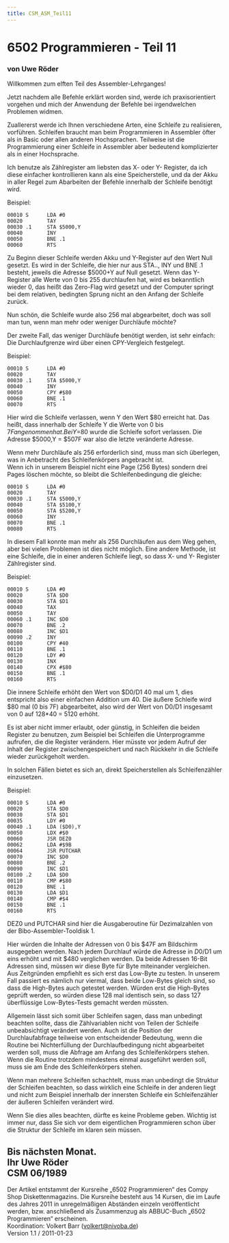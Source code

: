```yaml
---
title: CSM_ASM_Teil11
---
```

# 6502 Programmieren - Teil 11  
### von Uwe Röder  
  
Willkommen zum elften Teil des Assembler-Lehrganges!  
  
Jetzt nachdem alle Befehle erklärt worden sind, werde ich praxisorientiert vorgehen und mich der Anwendung der Befehle bei irgendwelchen Problemen widmen.  
  
Zuallererst werde ich Ihnen verschiedene Arten, eine Schleife zu realisieren, vorführen. Schleifen braucht man beim Programmieren in Assembler öfter als in Basic oder allen anderen Hochsprachen. Teilweise ist die Programmierung einer Schleife in Assembler aber bedeutend komplizierter als in einer Hochsprache.  
  
Ich benutze als Zählregister am liebsten das X- oder Y- Register, da ich diese einfacher kontrollieren kann als eine Speicherstelle, und da der Akku in aller Regel zum Abarbeiten der Befehle innerhalb der Schleife benötigt wird.  
  
Beispiel:  
```
00010 S      LDA #0
00020        TAY
00030 .1     STA $5000,Y
00040        INY
00050        BNE .1
00060        RTS
```
Zu Beginn dieser Schleife werden Akku und Y-Register auf den Wert Null gesetzt. Es wird in der Schleife, die hier nur aus STA.., INY und BNE .1 besteht, jeweils die Adresse $5000+Y auf Null gesetzt. Wenn das Y-Register alle Werte von 0 bis 255 durchlaufen hat, wird es bekanntlich wieder 0, das heißt das Zero-Flag wird gesetzt und der Computer springt bei dem relativen, bedingten Sprung nicht an den Anfang der Schleife zurück.  
  
Nun schön, die Schleife wurde also 256 mal abgearbeitet, doch was soll man tun, wenn man mehr oder weniger Durchläufe möchte?  
  
Der zweite Fall, das weniger Durchläufe benötigt werden, ist sehr einfach: Die Durchlaufgrenze wird über einen CPY-Vergleich festgelegt.  
  
Beispiel:  
```
00010 S      LDA #0
00020        TAY
00030 .1     STA $5000,Y
00040        INY
00050        CPY #$80
00060        BNE .1
00070        RTS
```
Hier wird die Schleife verlassen, wenn Y den Wert $80 erreicht hat. Das heißt, dass innerhalb der Schleife Y die Werte von 0 bis $7F angenommen hat. Bei Y=$80 wurde die Schleife sofort verlassen. Die Adresse $5000,Y = $507F war also die letzte veränderte Adresse.  
  
Wenn mehr Durchläufe als 256 erforderlich sind, muss man sich überlegen, was in Anbetracht des Schleifenkörpers angebracht ist.  
Wenn ich in unserem Beispiel nicht eine Page (256 Bytes) sondern drei Pages löschen möchte, so bleibt die Schleifenbedingung die gleiche:  
```
00010 S      LDA #0
00020        TAY
00030 .1     STA $5000,Y
00040        STA $5100,Y
00050        STA $5200,Y
00060        INY
00070        BNE .1
00080        RTS
```
In diesem Fall konnte man mehr als 256 Durchläufen aus dem Weg gehen, aber bei vielen Problemen ist dies nicht möglich. Eine andere Methode, ist eine Schleife, die in einer anderen Schleife liegt, so dass X- und Y- Register Zählregister sind.  
  
Beispiel:  
```
00010 S      LDA #0
00020        STA $D0
00030        STA $D1
00040        TAX
00050        TAY
00060 .1     INC $D0
00070        BNE .2
00080        INC $D1
00090 .2     INY
00100        CPY #40
00110        BNE .1
00120        LDY #0
00130        INX
00140        CPX #$80
00150        BNE .1
00160        RTS
```
Die innere Schleife erhöht den Wert von $D0/D1 40 mal um 1, dies entspricht also einer einfachen Addition um 40. Die äußere Schleife wird $80 mal (0 bis 7F) abgearbeitet, also wird der Wert von D0/D1 insgesamt von 0 auf 128*40 = 5120 erhöht.  
  
Es ist aber nicht immer erlaubt, oder günstig, in Schleifen die beiden Register zu benutzen, zum Beispiel bei Schleifen die Unterprogramme aufrufen, die die Register verändern. Hier müsste vor jedem Aufruf der Inhalt der Register zwischengespeichert und nach Rückkehr in die Schleife wieder zurückgeholt werden.  
  
In solchen Fällen bietet es sich an, direkt Speicherstellen als Schleifenzähler einzusetzen.  
  
Beispiel:  
```
00010 S      LDA #0
00020        STA $D0
00030        STA $D1
00035        LDY #0
00040 .1     LDA ($D0),Y
00050        LDX #$0
00060        JSR DEZ0
00062        LDA #$9B
00064        JSR PUTCHAR
00070        INC $D0
00080        BNE .2
00090        INC $D1
00100 .2     LDA $D0
00110        CMP #$80
00120        BNE .1
00130        LDA $D1
00140        CMP #$4
00150        BNE .1
00160        RTS
```
DEZ0 und PUTCHAR sind hier die Ausgaberoutine für Dezimalzahlen von der Bibo-Assembler-Tooldisk 1.  
  
Hier würden die Inhalte der Adressen von 0 bis $47F am Bildschirm ausgegeben werden. Nach jedem Durchlauf würde die Adresse in $D0/$D1 um eins erhöht und mit $480 verglichen werden. Da beide Adressen 16-Bit Adressen sind, müssen wir diese Byte für Byte miteinander vergleichen. Aus Zeitgründen empfiehlt es sich erst das Low-Byte zu testen. In unserem Fall passiert es nämlich nur viermal, dass beide Low-Bytes gleich sind, so dass die High-Bytes auch getestet werden. Würden erst die High-Bytes geprüft werden, so würden diese 128 mal identisch sein, so dass 127 überflüssige Low-Bytes-Tests gemacht werden müssten.  
  
Allgemein lässt sich somit über Schleifen sagen, dass man unbedingt beachten sollte, dass die Zählvariablen nicht von Teilen der Schleife unbeabsichtigt verändert werden. Auch ist die Position der Durchlaufabfrage teilweise von entscheidender Bedeutung, wenn die Routine bei Nichterfüllung der Durchlaufbedingung nicht abgearbeitet werden soll, muss die Abfrage am Anfang des Schleifenkörpers stehen. Wenn die Routine trotzdem mindestens einmal ausgeführt werden soll, muss sie am Ende des Schleifenkörpers stehen.  
  
Wenn man mehrere Schleifen schachtelt, muss man unbedingt die Struktur der Schleifen beachten, so dass wirklich eine Schleife in der anderen liegt und nicht zum Beispiel innerhalb der innersten Schleife ein Schleifenzähler der äußeren Schleifen verändert wird.  
  
Wenn Sie dies alles beachten, dürfte es keine Probleme geben. Wichtig ist immer nur, dass Sie sich vor dem eigentlichen Programmieren schon über die Struktur der Schleife im klaren sein müssen.  
  
Bis nächsten Monat.  
Ihr Uwe Röder  
CSM 06/1989  
---
Der Artikel entstammt der Kursreihe „6502 Programmieren“ des Compy Shop Diskettenmagazins. Die Kursreihe besteht aus 14 Kursen, die im Laufe des Jahres 2011 in unregelmäßigen Abständen einzeln veröffentlicht werden, bzw. anschließend als Zusammenzug als ABBUC-Buch „6502 Programmieren“ erscheinen.  
Koordination: Volkert Barr (volkert@nivoba.de)  
Version 1.1 / 2011-01-23  
